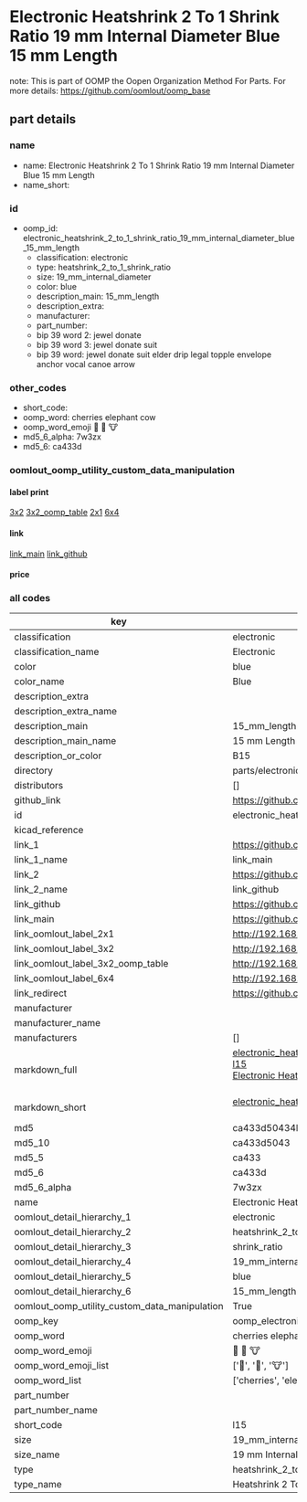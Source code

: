 # Electronic Heatshrink 2 To 1 Shrink Ratio 19 mm Internal Diameter Blue 15 mm Length  

note: This is part of OOMP the Oopen Organization Method For Parts. For more details: https://github.com/oomlout/oomp_base

##  part details
  







### name
* name: Electronic Heatshrink 2 To 1 Shrink Ratio 19 mm Internal Diameter Blue 15 mm Length
* name_short: 
### id
* oomp_id: electronic_heatshrink_2_to_1_shrink_ratio_19_mm_internal_diameter_blue_15_mm_length
  * classification: electronic
  * type: heatshrink_2_to_1_shrink_ratio
  * size: 19_mm_internal_diameter
  * color: blue
  * description_main: 15_mm_length
  * description_extra: 
  * manufacturer: 
  * part_number: 
  * bip 39 word 2: jewel donate
  * bip 39 word 3: jewel donate suit
  * bip 39 word: jewel donate suit elder drip legal topple envelope anchor vocal canoe arrow

### other_codes
* short_code: 
* oomp_word: cherries elephant cow
* oomp_word_emoji :cherries: :elephant: :cow:
* md5_6_alpha: 7w3zx
* md5_6: ca433d






### oomlout_oomp_utility_custom_data_manipulation
#### label print
[3x2](http://192.168.1.245:1112/?label=oomp%207w3zx)
[3x2_oomp_table](http://192.168.1.108:1112/?label=oomp%207w3zx)
[2x1](http://192.168.1.242:1112/?label=oomp%207w3zx)
[6x4](http://192.168.1.55:1112/?label=oomp%207w3zx)    

#### link

[link_main](https://github.com/oomlout/oomlout_oomp_version_1_messy/tree/main/parts/electronic_heatshrink_2_to_1_shrink_ratio_19_mm_internal_diameter_blue_15_mm_length) [link_github](https://github.com/oomlout/oomlout_oomp_version_1_messy/tree/main/parts/electronic_heatshrink_2_to_1_shrink_ratio_19_mm_internal_diameter_blue_15_mm_length)                             

#### price







### all codes 
| key | value |  
| --- | --- |  
| classification | electronic |  
| classification_name | Electronic |  
| color | blue |  
| color_name | Blue |  
| description_extra |  |  
| description_extra_name |  |  
| description_main | 15_mm_length |  
| description_main_name | 15 mm Length |  
| description_or_color | B15 |  
| directory | parts/electronic_heatshrink_2_to_1_shrink_ratio_19_mm_internal_diameter_blue_15_mm_length |  
| distributors | [] |  
| github_link | https://github.com/oomlout/oomlout_oomp_part_src/tree/main/parts/electronic_heatshrink_2_to_1_shrink_ratio_19_mm_internal_diameter_blue_15_mm_length |  
| id | electronic_heatshrink_2_to_1_shrink_ratio_19_mm_internal_diameter_blue_15_mm_length |  
| kicad_reference |  |  
| link_1 | https://github.com/oomlout/oomlout_oomp_version_1_messy/tree/main/parts/electronic_heatshrink_2_to_1_shrink_ratio_19_mm_internal_diameter_blue_15_mm_length |  
| link_1_name | link_main |  
| link_2 | https://github.com/oomlout/oomlout_oomp_version_1_messy/tree/main/parts/electronic_heatshrink_2_to_1_shrink_ratio_19_mm_internal_diameter_blue_15_mm_length |  
| link_2_name | link_github |  
| link_github | https://github.com/oomlout/oomlout_oomp_version_1_messy/tree/main/parts/electronic_heatshrink_2_to_1_shrink_ratio_19_mm_internal_diameter_blue_15_mm_length |  
| link_main | https://github.com/oomlout/oomlout_oomp_version_1_messy/tree/main/parts/electronic_heatshrink_2_to_1_shrink_ratio_19_mm_internal_diameter_blue_15_mm_length |  
| link_oomlout_label_2x1 | http://192.168.1.242:1112/?label=oomp%207w3zx |  
| link_oomlout_label_3x2 | http://192.168.1.245:1112/?label=oomp%207w3zx |  
| link_oomlout_label_3x2_oomp_table | http://192.168.1.108:1112/?label=oomp%207w3zx |  
| link_oomlout_label_6x4 | http://192.168.1.55:1112/?label=oomp%207w3zx |  
| link_redirect | https://github.com/oomlout/oomlout_oomp_version_1_messy/tree/main/parts/electronic_heatshrink_2_to_1_shrink_ratio_19_mm_internal_diameter_blue_15_mm_length |  
| manufacturer |  |  
| manufacturer_name |  |  
| manufacturers | [] |  
| markdown_full | [electronic_heatshrink_2_to_1_shrink_ratio_19_mm_internal_diameter_blue_15_mm_length](none)<br>[l15](none)<br>[Electronic Heatshrink 2 To 1 Shrink Ratio 19 Mm Internal Diameter Blue 15 Mm Length](none)<br><br> |  
| markdown_short | [electronic_heatshrink_2_to_1_shrink_ratio_19_mm_internal_diameter_blue_15_mm_length](none)<br><br> |  
| md5 | ca433d50434bdca5fda19475b21043bf |  
| md5_10 | ca433d5043 |  
| md5_5 | ca433 |  
| md5_6 | ca433d |  
| md5_6_alpha | 7w3zx |  
| name | Electronic Heatshrink 2 To 1 Shrink Ratio 19 mm Internal Diameter Blue 15 mm Length |  
| oomlout_detail_hierarchy_1 | electronic |  
| oomlout_detail_hierarchy_2 | heatshrink_2_to_1 |  
| oomlout_detail_hierarchy_3 | shrink_ratio |  
| oomlout_detail_hierarchy_4 | 19_mm_internal_diameter |  
| oomlout_detail_hierarchy_5 | blue |  
| oomlout_detail_hierarchy_6 | 15_mm_length |  
| oomlout_oomp_utility_custom_data_manipulation | True |  
| oomp_key | oomp_electronic_heatshrink_2_to_1_shrink_ratio_19_mm_internal_diameter_blue_15_mm_length |  
| oomp_word | cherries elephant cow |  
| oomp_word_emoji | :cherries: :elephant: :cow: |  
| oomp_word_emoji_list | [':cherries:', ':elephant:', ':cow:'] |  
| oomp_word_list | ['cherries', 'elephant', 'cow'] |  
| part_number |  |  
| part_number_name |  |  
| short_code | l15 |  
| size | 19_mm_internal_diameter |  
| size_name | 19 mm Internal Diameter |  
| type | heatshrink_2_to_1_shrink_ratio |  
| type_name | Heatshrink 2 To 1 Shrink Ratio |  
